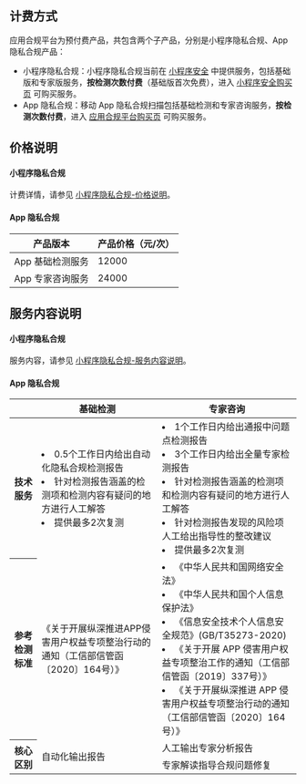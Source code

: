 ## 计费方式
应用合规平台为预付费产品，共包含两个子产品，分别是小程序隐私合规、App 隐私合规产品：
- 小程序隐私合规：小程序隐私合规当前在 [小程序安全](https://cloud.tencent.com/document/product/1223) 中提供服务，包括基础版和专家版服务，**按检测次数付费**（基础版首次免费），进入 [小程序安全购买页](https://buy.cloud.tencent.com/mmps?key=1) 可购买服务。
- App 隐私合规：移动 App 隐私合规扫描包括基础检测和专家咨询服务，**按检测次数付费**，进入 [应用合规平台购买页](https://buy.cloud.tencent.com/acp) 可购买服务。
## 价格说明

#### 小程序隐私合规
计费详情，请参见 [小程序隐私合规-价格说明](https://cloud.tencent.com/document/product/1223/44253#price)。

#### App 隐私合规

| **产品版本**     | **产品价格（元/次）** |
| ---------------- | --------------------- |
| App 基础检测服务 | 12000                 |
| App 专家咨询服务 | 24000                 |

## 服务内容说明
#### 小程序隐私合规
服务内容，请参见 [小程序隐私合规-服务内容说明](https://cloud.tencent.com/document/product/1223/44253#content)。
	
#### App 隐私合规
<table>
<thead>
<tr>
<th></th>
<th>基础检测</th>
<th>专家咨询</th>
</tr>
</thead>
<tbody><tr>
<th>技术服务</th>
<td><li>0.5个工作日内给出自动化隐私合规检测报告    </li>  <li>针对检测报告涵盖的检测项和检测内容有疑问的地方进行人工解答  </li>  <li>提供最多2次复测</li></td>
<td><li>1个工作日内给出通报中问题点检测报告 </li>  <li>3个工作日内给出全量专家检测报告 </li>  <li>针对检测报告涵盖的检测项和检测内容有疑问的地方进行人工解答</li>  <li>针对检测报告发现的风险项人工给出指导性的整改建议 </li>  <li>提供最多2次复测 </li></td>
</tr>
<tr>
<th>参考检测标准</th>
<td>《关于开展纵深推进APP侵害用户权益专项整治行动的通知（工信部信管函〔2020〕164号）》</td>
<td> <li>《中华人民共和国网络安全法》</li><li>《中华人民共和国个人信息保护法》</li><li>《信息安全技术个人信息安全规范》(GB/T35273-2020)</li><li>《关于开展 APP 侵害用户权益专项整治工作的通知（工信部信管函〔2019〕337号）》</li><li>《关于开展纵深推进 APP 侵害用户权益专项整治行动的通知（工信部信管函〔2020〕164号）》</li></td>
</tr>
<tr>
<th  rowspan=2>核心区别</th>
<td  rowspan=2>自动化输出报告</td>
<td>人工输出专家分析报告</td>
</tr>
<tr>
<td>专家解读指导合规问题修复</td>
</tr>
</tbody></table>

